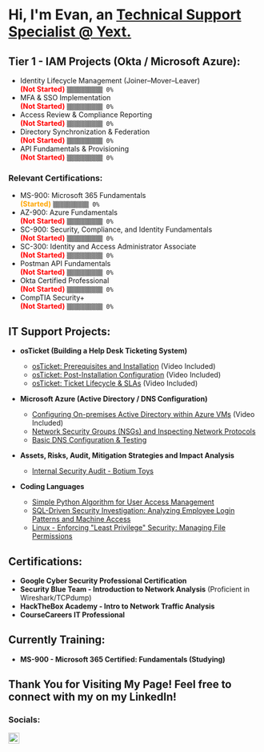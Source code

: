 <h1>Hi, I'm Evan, an <a href="https://linkedin.com/in/evan-yearwood/">Technical Support Specialist @ Yext.</a></h1> 

<h2> Tier 1 - IAM Projects (Okta / Microsoft Azure):</h2>
<ul>
  <li>
    Identity Lifecycle Management (Joiner–Mover–Leaver)<br>
    <b><span style="color:red;">(Not Started)</span></b> <code>▒▒▒▒▒▒▒▒▒▒ 0%</code>
  </li>
  <li>
    MFA & SSO Implementation<br>
    <b><span style="color:red;">(Not Started)</span></b> <code>▒▒▒▒▒▒▒▒▒▒ 0%</code>
  </li>
  <li>
    Access Review & Compliance Reporting<br>
    <b><span style="color:red;">(Not Started)</span></b> <code>▒▒▒▒▒▒▒▒▒▒ 0%</code>
  </li>
  <li>
    Directory Synchronization & Federation<br>
    <b><span style="color:red;">(Not Started)</span></b> <code>▒▒▒▒▒▒▒▒▒▒ 0%</code>
  </li>
  <li>
    API Fundamentals & Provisioning<br>
    <b><span style="color:red;">(Not Started)</span></b> <code>▒▒▒▒▒▒▒▒▒▒ 0%</code>
  </li>
</ul>

<h3>Relevant Certifications:</h3>

<ul>
  <li>
    MS-900: Microsoft 365 Fundamentals<br>
    <b><span style="color:orange;">(Started)</span></b> <code>▒▒▒▒▒▒▒▒▒▒ 0%</code>
  </li>
  <li>
    AZ-900: Azure Fundamentals<br>
    <b><span style="color:red;">(Not Started)</span></b> <code>▒▒▒▒▒▒▒▒▒▒ 0%</code>
  </li>
  <li>
    SC-900: Security, Compliance, and Identity Fundamentals<br>
    <b><span style="color:red;">(Not Started)</span></b> <code>▒▒▒▒▒▒▒▒▒▒ 0%</code>
  </li>
  <li>
    SC-300: Identity and Access Administrator Associate<br>
    <b><span style="color:red;">(Not Started)</span></b> <code>▒▒▒▒▒▒▒▒▒▒ 0%</code>
  </li>
  <li>
    Postman API Fundamentals<br>
    <b><span style="color:red;">(Not Started)</span></b> <code>▒▒▒▒▒▒▒▒▒▒ 0%</code>
  </li>
  <li>
    Okta Certified Professional<br>
    <b><span style="color:red;">(Not Started)</span></b> <code>▒▒▒▒▒▒▒▒▒▒ 0%</code>
  </li>
  <li>
    CompTIA Security+<br>
    <b><span style="color:red;">(Not Started)</span></b> <code>▒▒▒▒▒▒▒▒▒▒ 0%</code>
  </li>
</ul>


<h2> IT Support Projects:</h2>

- <b>osTicket (Building a Help Desk Ticketing System)</b>
  - [osTicket: Prerequisites and Installation](https://github.com/EvanHYearwood/osticket-prereqs) (Video Included)
  - [osTicket: Post-Installation Configuration](https://github.com/EvanHYearwood/post-install-config) (Video Included)
  - [osTicket: Ticket Lifecycle & SLAs](https://github.com/EvanHYearwood/ticket-lifecycle) (Video Included)
 

- <b>Microsoft Azure (Active Directory / DNS Configuration)</b>
  - [Configuring On-premises Active Directory within Azure VMs](https://github.com/EvanHYearwood/configure-ad) (Video Included)
  - [Network Security Groups (NSGs) and Inspecting Network Protocols](https://github.com/EvanHYearwood/azure-network-protocols)
  - [Basic DNS Configuration & Testing](https://github.com/EvanHYearwood/dns-config)
 
- <b>Assets, Risks, Audit, Mitigation Strategies and Impact Analysis</b>
  - [Internal Security Audit - Botium Toys](https://github.com/EvanHYearwood/Security-Audit-Botium-Toys)

- <b>Coding Languages</b>
  - [Simple Python Algorithm for User Access Management](https://github.com/EvanHYearwood/python-user-access-management)
  - [SQL-Driven Security Investigation: Analyzing Employee Login Patterns and Machine Access](https://github.com/EvanHYearwood/sql-investigation/)
  - [Linux - Enforcing "Least Privilege" Security: Managing File Permissions](https://github.com/EvanHYearwood/linux-file-permisions/)

<h2>Certifications:</h2>
<ul>
  <li><b>Google Cyber Security Professional Certification</b> </li>
  <li><b>Security Blue Team - Introduction to Network Analysis</b> (Proficient in Wireshark/TCPdump)</li>
  <li><b>HackTheBox Academy - Intro to Network Traffic Analysis</li>
  <li><b>CourseCareers IT Professional</b></li>
</ul>

<h2>Currently Training:</h2>
<ul>
  <li><b>MS-900 - Microsoft 365 Certified: Fundamentals (Studying)</li>
</ul>


<h2>Thank You for Visiting My Page! Feel free to connect with my on my LinkedIn!</h2>

<h3>Socials:</h3>

<a href="https://linkedin.com/in/evan-yearwood/">
  <img align="left" alt="Evan | LinkedIn" width="22px" src="https://cdn.jsdelivr.net/npm/simple-icons@v3/icons/linkedin.svg" />
</a>

